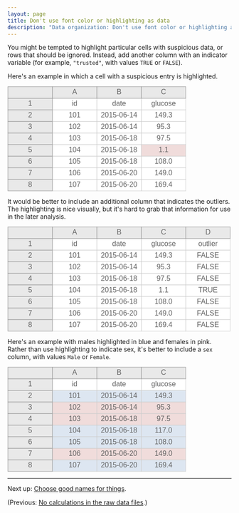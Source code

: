 ```yaml
---
layout: page
title: Don't use font color or highlighting as data
description: "Data organization: Don't use font color or highlighting as data."
---
```




You might be tempted to highlight particular cells with suspicious
data, or rows that should be ignored. Instead, add another column
with an indicator variable (for example, `"trusted"`, with values
`TRUE` or `FALSE`).

Here's an example in which a cell with a suspicious entry is highlighted.

<?xml version="1.0" encoding="UTF-8"?>
<svg width="402px" height="236px" viewBox="0 0 402 236" preserveAspectRatio="xMinYmin meet" xmlns="http://www.w3.org/2000/svg" xmlns:xlink="http://www.w3.org/1999/xlink" version="1.1">
    <rect x="301" y="209" width="100" height="26" fill="white" stroke="#CECECE" stroke-width="1" />
    <text x="351" y="222" text-anchor="middle" dominant-baseline="middle" font-family="sans-serif" fill="#626262" font-size="16px" >169.4</text>
    <rect x="201" y="209" width="100" height="26" fill="white" stroke="#CECECE" stroke-width="1" />
    <text x="251" y="222" text-anchor="middle" dominant-baseline="middle" font-family="sans-serif" fill="#626262" font-size="16px" >2015-06-20</text>
    <rect x="101" y="209" width="100" height="26" fill="white" stroke="#CECECE" stroke-width="1" />
    <text x="151" y="222" text-anchor="middle" dominant-baseline="middle" font-family="sans-serif" fill="#626262" font-size="16px" >107</text>
    <rect x="1" y="209" width="100" height="26" fill="#E9E9E9" stroke="#969696" stroke-width="1" />
    <text x="51" y="222" text-anchor="middle" dominant-baseline="middle" font-family="sans-serif" fill="#626262" font-size="16px" >8</text>
    <rect x="301" y="183" width="100" height="26" fill="white" stroke="#CECECE" stroke-width="1" />
    <text x="351" y="196" text-anchor="middle" dominant-baseline="middle" font-family="sans-serif" fill="#626262" font-size="16px" >149.0</text>
    <rect x="201" y="183" width="100" height="26" fill="white" stroke="#CECECE" stroke-width="1" />
    <text x="251" y="196" text-anchor="middle" dominant-baseline="middle" font-family="sans-serif" fill="#626262" font-size="16px" >2015-06-20</text>
    <rect x="101" y="183" width="100" height="26" fill="white" stroke="#CECECE" stroke-width="1" />
    <text x="151" y="196" text-anchor="middle" dominant-baseline="middle" font-family="sans-serif" fill="#626262" font-size="16px" >106</text>
    <rect x="1" y="183" width="100" height="26" fill="#E9E9E9" stroke="#969696" stroke-width="1" />
    <text x="51" y="196" text-anchor="middle" dominant-baseline="middle" font-family="sans-serif" fill="#626262" font-size="16px" >7</text>
    <rect x="301" y="157" width="100" height="26" fill="white" stroke="#CECECE" stroke-width="1" />
    <text x="351" y="170" text-anchor="middle" dominant-baseline="middle" font-family="sans-serif" fill="#626262" font-size="16px" >108.0</text>
    <rect x="201" y="157" width="100" height="26" fill="white" stroke="#CECECE" stroke-width="1" />
    <text x="251" y="170" text-anchor="middle" dominant-baseline="middle" font-family="sans-serif" fill="#626262" font-size="16px" >2015-06-18</text>
    <rect x="101" y="157" width="100" height="26" fill="white" stroke="#CECECE" stroke-width="1" />
    <text x="151" y="170" text-anchor="middle" dominant-baseline="middle" font-family="sans-serif" fill="#626262" font-size="16px" >105</text>
    <rect x="1" y="157" width="100" height="26" fill="#E9E9E9" stroke="#969696" stroke-width="1" />
    <text x="51" y="170" text-anchor="middle" dominant-baseline="middle" font-family="sans-serif" fill="#626262" font-size="16px" >6</text>
    <rect x="301" y="131" width="100" height="26" fill="#F0DCDB" stroke="#CECECE" stroke-width="1" />
    <text x="351" y="144" text-anchor="middle" dominant-baseline="middle" font-family="sans-serif" fill="#626262" font-size="16px" >1.1</text>
    <rect x="201" y="131" width="100" height="26" fill="white" stroke="#CECECE" stroke-width="1" />
    <text x="251" y="144" text-anchor="middle" dominant-baseline="middle" font-family="sans-serif" fill="#626262" font-size="16px" >2015-06-18</text>
    <rect x="101" y="131" width="100" height="26" fill="white" stroke="#CECECE" stroke-width="1" />
    <text x="151" y="144" text-anchor="middle" dominant-baseline="middle" font-family="sans-serif" fill="#626262" font-size="16px" >104</text>
    <rect x="1" y="131" width="100" height="26" fill="#E9E9E9" stroke="#969696" stroke-width="1" />
    <text x="51" y="144" text-anchor="middle" dominant-baseline="middle" font-family="sans-serif" fill="#626262" font-size="16px" >5</text>
    <rect x="301" y="105" width="100" height="26" fill="white" stroke="#CECECE" stroke-width="1" />
    <text x="351" y="118" text-anchor="middle" dominant-baseline="middle" font-family="sans-serif" fill="#626262" font-size="16px" >97.5</text>
    <rect x="201" y="105" width="100" height="26" fill="white" stroke="#CECECE" stroke-width="1" />
    <text x="251" y="118" text-anchor="middle" dominant-baseline="middle" font-family="sans-serif" fill="#626262" font-size="16px" >2015-06-18</text>
    <rect x="101" y="105" width="100" height="26" fill="white" stroke="#CECECE" stroke-width="1" />
    <text x="151" y="118" text-anchor="middle" dominant-baseline="middle" font-family="sans-serif" fill="#626262" font-size="16px" >103</text>
    <rect x="1" y="105" width="100" height="26" fill="#E9E9E9" stroke="#969696" stroke-width="1" />
    <text x="51" y="118" text-anchor="middle" dominant-baseline="middle" font-family="sans-serif" fill="#626262" font-size="16px" >4</text>
    <rect x="301" y="79" width="100" height="26" fill="white" stroke="#CECECE" stroke-width="1" />
    <text x="351" y="92" text-anchor="middle" dominant-baseline="middle" font-family="sans-serif" fill="#626262" font-size="16px" >95.3</text>
    <rect x="201" y="79" width="100" height="26" fill="white" stroke="#CECECE" stroke-width="1" />
    <text x="251" y="92" text-anchor="middle" dominant-baseline="middle" font-family="sans-serif" fill="#626262" font-size="16px" >2015-06-14</text>
    <rect x="101" y="79" width="100" height="26" fill="white" stroke="#CECECE" stroke-width="1" />
    <text x="151" y="92" text-anchor="middle" dominant-baseline="middle" font-family="sans-serif" fill="#626262" font-size="16px" >102</text>
    <rect x="1" y="79" width="100" height="26" fill="#E9E9E9" stroke="#969696" stroke-width="1" />
    <text x="51" y="92" text-anchor="middle" dominant-baseline="middle" font-family="sans-serif" fill="#626262" font-size="16px" >3</text>
    <rect x="301" y="53" width="100" height="26" fill="white" stroke="#CECECE" stroke-width="1" />
    <text x="351" y="66" text-anchor="middle" dominant-baseline="middle" font-family="sans-serif" fill="#626262" font-size="16px" >149.3</text>
    <rect x="201" y="53" width="100" height="26" fill="white" stroke="#CECECE" stroke-width="1" />
    <text x="251" y="66" text-anchor="middle" dominant-baseline="middle" font-family="sans-serif" fill="#626262" font-size="16px" >2015-06-14</text>
    <rect x="101" y="53" width="100" height="26" fill="white" stroke="#CECECE" stroke-width="1" />
    <text x="151" y="66" text-anchor="middle" dominant-baseline="middle" font-family="sans-serif" fill="#626262" font-size="16px" >101</text>
    <rect x="1" y="53" width="100" height="26" fill="#E9E9E9" stroke="#969696" stroke-width="1" />
    <text x="51" y="66" text-anchor="middle" dominant-baseline="middle" font-family="sans-serif" fill="#626262" font-size="16px" >2</text>
    <rect x="301" y="27" width="100" height="26" fill="white" stroke="#CECECE" stroke-width="1" />
    <text x="351" y="40" text-anchor="middle" dominant-baseline="middle" font-family="sans-serif" fill="#626262" font-size="16px" >glucose</text>
    <rect x="201" y="27" width="100" height="26" fill="white" stroke="#CECECE" stroke-width="1" />
    <text x="251" y="40" text-anchor="middle" dominant-baseline="middle" font-family="sans-serif" fill="#626262" font-size="16px" >date</text>
    <rect x="101" y="27" width="100" height="26" fill="white" stroke="#CECECE" stroke-width="1" />
    <text x="151" y="40" text-anchor="middle" dominant-baseline="middle" font-family="sans-serif" fill="#626262" font-size="16px" >id</text>
    <rect x="1" y="27" width="100" height="26" fill="#E9E9E9" stroke="#969696" stroke-width="1" />
    <text x="51" y="40" text-anchor="middle" dominant-baseline="middle" font-family="sans-serif" fill="#626262" font-size="16px" >1</text>
    <rect x="301" y="1" width="100" height="26" fill="#E9E9E9" stroke="#969696" stroke-width="1" />
    <text x="351" y="14" text-anchor="middle" dominant-baseline="middle" font-family="sans-serif" fill="#626262" font-size="16px" >C</text>
    <rect x="201" y="1" width="100" height="26" fill="#E9E9E9" stroke="#969696" stroke-width="1" />
    <text x="251" y="14" text-anchor="middle" dominant-baseline="middle" font-family="sans-serif" fill="#626262" font-size="16px" >B</text>
    <rect x="101" y="1" width="100" height="26" fill="#E9E9E9" stroke="#969696" stroke-width="1" />
    <text x="151" y="14" text-anchor="middle" dominant-baseline="middle" font-family="sans-serif" fill="#626262" font-size="16px" >A</text>
    <rect x="1" y="1" width="100" height="26" fill="#E9E9E9" stroke="#969696" stroke-width="1" />
</svg>

It would be better to include an additional column that indicates
the outliers. The highlighting is nice visually, but it's hard to grab
that information for use in the later analysis.

<?xml version="1.0" encoding="UTF-8"?>
<svg width="502px" height="236px" viewBox="0 0 502 236" preserveAspectRatio="xMinYmin meet" xmlns="http://www.w3.org/2000/svg" xmlns:xlink="http://www.w3.org/1999/xlink" version="1.1">
    <rect x="401" y="209" width="100" height="26" fill="white" stroke="#CECECE" stroke-width="1" />
    <text x="451" y="222" text-anchor="middle" dominant-baseline="middle" font-family="sans-serif" fill="#626262" font-size="16px" >FALSE</text>
    <rect x="301" y="209" width="100" height="26" fill="white" stroke="#CECECE" stroke-width="1" />
    <text x="351" y="222" text-anchor="middle" dominant-baseline="middle" font-family="sans-serif" fill="#626262" font-size="16px" >169.4</text>
    <rect x="201" y="209" width="100" height="26" fill="white" stroke="#CECECE" stroke-width="1" />
    <text x="251" y="222" text-anchor="middle" dominant-baseline="middle" font-family="sans-serif" fill="#626262" font-size="16px" >2015-06-20</text>
    <rect x="101" y="209" width="100" height="26" fill="white" stroke="#CECECE" stroke-width="1" />
    <text x="151" y="222" text-anchor="middle" dominant-baseline="middle" font-family="sans-serif" fill="#626262" font-size="16px" >107</text>
    <rect x="1" y="209" width="100" height="26" fill="#E9E9E9" stroke="#969696" stroke-width="1" />
    <text x="51" y="222" text-anchor="middle" dominant-baseline="middle" font-family="sans-serif" fill="#626262" font-size="16px" >8</text>
    <rect x="401" y="183" width="100" height="26" fill="white" stroke="#CECECE" stroke-width="1" />
    <text x="451" y="196" text-anchor="middle" dominant-baseline="middle" font-family="sans-serif" fill="#626262" font-size="16px" >FALSE</text>
    <rect x="301" y="183" width="100" height="26" fill="white" stroke="#CECECE" stroke-width="1" />
    <text x="351" y="196" text-anchor="middle" dominant-baseline="middle" font-family="sans-serif" fill="#626262" font-size="16px" >149.0</text>
    <rect x="201" y="183" width="100" height="26" fill="white" stroke="#CECECE" stroke-width="1" />
    <text x="251" y="196" text-anchor="middle" dominant-baseline="middle" font-family="sans-serif" fill="#626262" font-size="16px" >2015-06-20</text>
    <rect x="101" y="183" width="100" height="26" fill="white" stroke="#CECECE" stroke-width="1" />
    <text x="151" y="196" text-anchor="middle" dominant-baseline="middle" font-family="sans-serif" fill="#626262" font-size="16px" >106</text>
    <rect x="1" y="183" width="100" height="26" fill="#E9E9E9" stroke="#969696" stroke-width="1" />
    <text x="51" y="196" text-anchor="middle" dominant-baseline="middle" font-family="sans-serif" fill="#626262" font-size="16px" >7</text>
    <rect x="401" y="157" width="100" height="26" fill="white" stroke="#CECECE" stroke-width="1" />
    <text x="451" y="170" text-anchor="middle" dominant-baseline="middle" font-family="sans-serif" fill="#626262" font-size="16px" >FALSE</text>
    <rect x="301" y="157" width="100" height="26" fill="white" stroke="#CECECE" stroke-width="1" />
    <text x="351" y="170" text-anchor="middle" dominant-baseline="middle" font-family="sans-serif" fill="#626262" font-size="16px" >108.0</text>
    <rect x="201" y="157" width="100" height="26" fill="white" stroke="#CECECE" stroke-width="1" />
    <text x="251" y="170" text-anchor="middle" dominant-baseline="middle" font-family="sans-serif" fill="#626262" font-size="16px" >2015-06-18</text>
    <rect x="101" y="157" width="100" height="26" fill="white" stroke="#CECECE" stroke-width="1" />
    <text x="151" y="170" text-anchor="middle" dominant-baseline="middle" font-family="sans-serif" fill="#626262" font-size="16px" >105</text>
    <rect x="1" y="157" width="100" height="26" fill="#E9E9E9" stroke="#969696" stroke-width="1" />
    <text x="51" y="170" text-anchor="middle" dominant-baseline="middle" font-family="sans-serif" fill="#626262" font-size="16px" >6</text>
    <rect x="401" y="131" width="100" height="26" fill="white" stroke="#CECECE" stroke-width="1" />
    <text x="451" y="144" text-anchor="middle" dominant-baseline="middle" font-family="sans-serif" fill="#626262" font-size="16px" >TRUE</text>
    <rect x="301" y="131" width="100" height="26" fill="white" stroke="#CECECE" stroke-width="1" />
    <text x="351" y="144" text-anchor="middle" dominant-baseline="middle" font-family="sans-serif" fill="#626262" font-size="16px" >1.1</text>
    <rect x="201" y="131" width="100" height="26" fill="white" stroke="#CECECE" stroke-width="1" />
    <text x="251" y="144" text-anchor="middle" dominant-baseline="middle" font-family="sans-serif" fill="#626262" font-size="16px" >2015-06-18</text>
    <rect x="101" y="131" width="100" height="26" fill="white" stroke="#CECECE" stroke-width="1" />
    <text x="151" y="144" text-anchor="middle" dominant-baseline="middle" font-family="sans-serif" fill="#626262" font-size="16px" >104</text>
    <rect x="1" y="131" width="100" height="26" fill="#E9E9E9" stroke="#969696" stroke-width="1" />
    <text x="51" y="144" text-anchor="middle" dominant-baseline="middle" font-family="sans-serif" fill="#626262" font-size="16px" >5</text>
    <rect x="401" y="105" width="100" height="26" fill="white" stroke="#CECECE" stroke-width="1" />
    <text x="451" y="118" text-anchor="middle" dominant-baseline="middle" font-family="sans-serif" fill="#626262" font-size="16px" >FALSE</text>
    <rect x="301" y="105" width="100" height="26" fill="white" stroke="#CECECE" stroke-width="1" />
    <text x="351" y="118" text-anchor="middle" dominant-baseline="middle" font-family="sans-serif" fill="#626262" font-size="16px" >97.5</text>
    <rect x="201" y="105" width="100" height="26" fill="white" stroke="#CECECE" stroke-width="1" />
    <text x="251" y="118" text-anchor="middle" dominant-baseline="middle" font-family="sans-serif" fill="#626262" font-size="16px" >2015-06-18</text>
    <rect x="101" y="105" width="100" height="26" fill="white" stroke="#CECECE" stroke-width="1" />
    <text x="151" y="118" text-anchor="middle" dominant-baseline="middle" font-family="sans-serif" fill="#626262" font-size="16px" >103</text>
    <rect x="1" y="105" width="100" height="26" fill="#E9E9E9" stroke="#969696" stroke-width="1" />
    <text x="51" y="118" text-anchor="middle" dominant-baseline="middle" font-family="sans-serif" fill="#626262" font-size="16px" >4</text>
    <rect x="401" y="79" width="100" height="26" fill="white" stroke="#CECECE" stroke-width="1" />
    <text x="451" y="92" text-anchor="middle" dominant-baseline="middle" font-family="sans-serif" fill="#626262" font-size="16px" >FALSE</text>
    <rect x="301" y="79" width="100" height="26" fill="white" stroke="#CECECE" stroke-width="1" />
    <text x="351" y="92" text-anchor="middle" dominant-baseline="middle" font-family="sans-serif" fill="#626262" font-size="16px" >95.3</text>
    <rect x="201" y="79" width="100" height="26" fill="white" stroke="#CECECE" stroke-width="1" />
    <text x="251" y="92" text-anchor="middle" dominant-baseline="middle" font-family="sans-serif" fill="#626262" font-size="16px" >2015-06-14</text>
    <rect x="101" y="79" width="100" height="26" fill="white" stroke="#CECECE" stroke-width="1" />
    <text x="151" y="92" text-anchor="middle" dominant-baseline="middle" font-family="sans-serif" fill="#626262" font-size="16px" >102</text>
    <rect x="1" y="79" width="100" height="26" fill="#E9E9E9" stroke="#969696" stroke-width="1" />
    <text x="51" y="92" text-anchor="middle" dominant-baseline="middle" font-family="sans-serif" fill="#626262" font-size="16px" >3</text>
    <rect x="401" y="53" width="100" height="26" fill="white" stroke="#CECECE" stroke-width="1" />
    <text x="451" y="66" text-anchor="middle" dominant-baseline="middle" font-family="sans-serif" fill="#626262" font-size="16px" >FALSE</text>
    <rect x="301" y="53" width="100" height="26" fill="white" stroke="#CECECE" stroke-width="1" />
    <text x="351" y="66" text-anchor="middle" dominant-baseline="middle" font-family="sans-serif" fill="#626262" font-size="16px" >149.3</text>
    <rect x="201" y="53" width="100" height="26" fill="white" stroke="#CECECE" stroke-width="1" />
    <text x="251" y="66" text-anchor="middle" dominant-baseline="middle" font-family="sans-serif" fill="#626262" font-size="16px" >2015-06-14</text>
    <rect x="101" y="53" width="100" height="26" fill="white" stroke="#CECECE" stroke-width="1" />
    <text x="151" y="66" text-anchor="middle" dominant-baseline="middle" font-family="sans-serif" fill="#626262" font-size="16px" >101</text>
    <rect x="1" y="53" width="100" height="26" fill="#E9E9E9" stroke="#969696" stroke-width="1" />
    <text x="51" y="66" text-anchor="middle" dominant-baseline="middle" font-family="sans-serif" fill="#626262" font-size="16px" >2</text>
    <rect x="401" y="27" width="100" height="26" fill="white" stroke="#CECECE" stroke-width="1" />
    <text x="451" y="40" text-anchor="middle" dominant-baseline="middle" font-family="sans-serif" fill="#626262" font-size="16px" >outlier</text>
    <rect x="301" y="27" width="100" height="26" fill="white" stroke="#CECECE" stroke-width="1" />
    <text x="351" y="40" text-anchor="middle" dominant-baseline="middle" font-family="sans-serif" fill="#626262" font-size="16px" >glucose</text>
    <rect x="201" y="27" width="100" height="26" fill="white" stroke="#CECECE" stroke-width="1" />
    <text x="251" y="40" text-anchor="middle" dominant-baseline="middle" font-family="sans-serif" fill="#626262" font-size="16px" >date</text>
    <rect x="101" y="27" width="100" height="26" fill="white" stroke="#CECECE" stroke-width="1" />
    <text x="151" y="40" text-anchor="middle" dominant-baseline="middle" font-family="sans-serif" fill="#626262" font-size="16px" >id</text>
    <rect x="1" y="27" width="100" height="26" fill="#E9E9E9" stroke="#969696" stroke-width="1" />
    <text x="51" y="40" text-anchor="middle" dominant-baseline="middle" font-family="sans-serif" fill="#626262" font-size="16px" >1</text>
    <rect x="401" y="1" width="100" height="26" fill="#E9E9E9" stroke="#969696" stroke-width="1" />
    <text x="451" y="14" text-anchor="middle" dominant-baseline="middle" font-family="sans-serif" fill="#626262" font-size="16px" >D</text>
    <rect x="301" y="1" width="100" height="26" fill="#E9E9E9" stroke="#969696" stroke-width="1" />
    <text x="351" y="14" text-anchor="middle" dominant-baseline="middle" font-family="sans-serif" fill="#626262" font-size="16px" >C</text>
    <rect x="201" y="1" width="100" height="26" fill="#E9E9E9" stroke="#969696" stroke-width="1" />
    <text x="251" y="14" text-anchor="middle" dominant-baseline="middle" font-family="sans-serif" fill="#626262" font-size="16px" >B</text>
    <rect x="101" y="1" width="100" height="26" fill="#E9E9E9" stroke="#969696" stroke-width="1" />
    <text x="151" y="14" text-anchor="middle" dominant-baseline="middle" font-family="sans-serif" fill="#626262" font-size="16px" >A</text>
    <rect x="1" y="1" width="100" height="26" fill="#E9E9E9" stroke="#969696" stroke-width="1" />
</svg>

Here's an example with males highlighted in blue and females in
pink. Rather than use highlighting to indicate sex, it's better to
include a `sex` column, with values `Male` or `Female`.

<?xml version="1.0" encoding="UTF-8"?>
<svg width="402px" height="236px" viewBox="0 0 402 236" preserveAspectRatio="xMinYmin meet" xmlns="http://www.w3.org/2000/svg" xmlns:xlink="http://www.w3.org/1999/xlink" version="1.1">
    <rect x="301" y="209" width="100" height="26" fill="#DDE6F1" stroke="#CECECE" stroke-width="1" />
    <text x="351" y="222" text-anchor="middle" dominant-baseline="middle" font-family="sans-serif" fill="#626262" font-size="16px" >169.4</text>
    <rect x="201" y="209" width="100" height="26" fill="#DDE6F1" stroke="#CECECE" stroke-width="1" />
    <text x="251" y="222" text-anchor="middle" dominant-baseline="middle" font-family="sans-serif" fill="#626262" font-size="16px" >2015-06-20</text>
    <rect x="101" y="209" width="100" height="26" fill="#DDE6F1" stroke="#CECECE" stroke-width="1" />
    <text x="151" y="222" text-anchor="middle" dominant-baseline="middle" font-family="sans-serif" fill="#626262" font-size="16px" >107</text>
    <rect x="1" y="209" width="100" height="26" fill="#E9E9E9" stroke="#969696" stroke-width="1" />
    <text x="51" y="222" text-anchor="middle" dominant-baseline="middle" font-family="sans-serif" fill="#626262" font-size="16px" >8</text>
    <rect x="301" y="183" width="100" height="26" fill="#F0DCDB" stroke="#CECECE" stroke-width="1" />
    <text x="351" y="196" text-anchor="middle" dominant-baseline="middle" font-family="sans-serif" fill="#626262" font-size="16px" >149.0</text>
    <rect x="201" y="183" width="100" height="26" fill="#F0DCDB" stroke="#CECECE" stroke-width="1" />
    <text x="251" y="196" text-anchor="middle" dominant-baseline="middle" font-family="sans-serif" fill="#626262" font-size="16px" >2015-06-20</text>
    <rect x="101" y="183" width="100" height="26" fill="#F0DCDB" stroke="#CECECE" stroke-width="1" />
    <text x="151" y="196" text-anchor="middle" dominant-baseline="middle" font-family="sans-serif" fill="#626262" font-size="16px" >106</text>
    <rect x="1" y="183" width="100" height="26" fill="#E9E9E9" stroke="#969696" stroke-width="1" />
    <text x="51" y="196" text-anchor="middle" dominant-baseline="middle" font-family="sans-serif" fill="#626262" font-size="16px" >7</text>
    <rect x="301" y="157" width="100" height="26" fill="#DDE6F1" stroke="#CECECE" stroke-width="1" />
    <text x="351" y="170" text-anchor="middle" dominant-baseline="middle" font-family="sans-serif" fill="#626262" font-size="16px" >108.0</text>
    <rect x="201" y="157" width="100" height="26" fill="#DDE6F1" stroke="#CECECE" stroke-width="1" />
    <text x="251" y="170" text-anchor="middle" dominant-baseline="middle" font-family="sans-serif" fill="#626262" font-size="16px" >2015-06-18</text>
    <rect x="101" y="157" width="100" height="26" fill="#DDE6F1" stroke="#CECECE" stroke-width="1" />
    <text x="151" y="170" text-anchor="middle" dominant-baseline="middle" font-family="sans-serif" fill="#626262" font-size="16px" >105</text>
    <rect x="1" y="157" width="100" height="26" fill="#E9E9E9" stroke="#969696" stroke-width="1" />
    <text x="51" y="170" text-anchor="middle" dominant-baseline="middle" font-family="sans-serif" fill="#626262" font-size="16px" >6</text>
    <rect x="301" y="131" width="100" height="26" fill="#DDE6F1" stroke="#CECECE" stroke-width="1" />
    <text x="351" y="144" text-anchor="middle" dominant-baseline="middle" font-family="sans-serif" fill="#626262" font-size="16px" >117.0</text>
    <rect x="201" y="131" width="100" height="26" fill="#DDE6F1" stroke="#CECECE" stroke-width="1" />
    <text x="251" y="144" text-anchor="middle" dominant-baseline="middle" font-family="sans-serif" fill="#626262" font-size="16px" >2015-06-18</text>
    <rect x="101" y="131" width="100" height="26" fill="#DDE6F1" stroke="#CECECE" stroke-width="1" />
    <text x="151" y="144" text-anchor="middle" dominant-baseline="middle" font-family="sans-serif" fill="#626262" font-size="16px" >104</text>
    <rect x="1" y="131" width="100" height="26" fill="#E9E9E9" stroke="#969696" stroke-width="1" />
    <text x="51" y="144" text-anchor="middle" dominant-baseline="middle" font-family="sans-serif" fill="#626262" font-size="16px" >5</text>
    <rect x="301" y="105" width="100" height="26" fill="#F0DCDB" stroke="#CECECE" stroke-width="1" />
    <text x="351" y="118" text-anchor="middle" dominant-baseline="middle" font-family="sans-serif" fill="#626262" font-size="16px" >97.5</text>
    <rect x="201" y="105" width="100" height="26" fill="#F0DCDB" stroke="#CECECE" stroke-width="1" />
    <text x="251" y="118" text-anchor="middle" dominant-baseline="middle" font-family="sans-serif" fill="#626262" font-size="16px" >2015-06-18</text>
    <rect x="101" y="105" width="100" height="26" fill="#F0DCDB" stroke="#CECECE" stroke-width="1" />
    <text x="151" y="118" text-anchor="middle" dominant-baseline="middle" font-family="sans-serif" fill="#626262" font-size="16px" >103</text>
    <rect x="1" y="105" width="100" height="26" fill="#E9E9E9" stroke="#969696" stroke-width="1" />
    <text x="51" y="118" text-anchor="middle" dominant-baseline="middle" font-family="sans-serif" fill="#626262" font-size="16px" >4</text>
    <rect x="301" y="79" width="100" height="26" fill="#F0DCDB" stroke="#CECECE" stroke-width="1" />
    <text x="351" y="92" text-anchor="middle" dominant-baseline="middle" font-family="sans-serif" fill="#626262" font-size="16px" >95.3</text>
    <rect x="201" y="79" width="100" height="26" fill="#F0DCDB" stroke="#CECECE" stroke-width="1" />
    <text x="251" y="92" text-anchor="middle" dominant-baseline="middle" font-family="sans-serif" fill="#626262" font-size="16px" >2015-06-14</text>
    <rect x="101" y="79" width="100" height="26" fill="#F0DCDB" stroke="#CECECE" stroke-width="1" />
    <text x="151" y="92" text-anchor="middle" dominant-baseline="middle" font-family="sans-serif" fill="#626262" font-size="16px" >102</text>
    <rect x="1" y="79" width="100" height="26" fill="#E9E9E9" stroke="#969696" stroke-width="1" />
    <text x="51" y="92" text-anchor="middle" dominant-baseline="middle" font-family="sans-serif" fill="#626262" font-size="16px" >3</text>
    <rect x="301" y="53" width="100" height="26" fill="#DDE6F1" stroke="#CECECE" stroke-width="1" />
    <text x="351" y="66" text-anchor="middle" dominant-baseline="middle" font-family="sans-serif" fill="#626262" font-size="16px" >149.3</text>
    <rect x="201" y="53" width="100" height="26" fill="#DDE6F1" stroke="#CECECE" stroke-width="1" />
    <text x="251" y="66" text-anchor="middle" dominant-baseline="middle" font-family="sans-serif" fill="#626262" font-size="16px" >2015-06-14</text>
    <rect x="101" y="53" width="100" height="26" fill="#DDE6F1" stroke="#CECECE" stroke-width="1" />
    <text x="151" y="66" text-anchor="middle" dominant-baseline="middle" font-family="sans-serif" fill="#626262" font-size="16px" >101</text>
    <rect x="1" y="53" width="100" height="26" fill="#E9E9E9" stroke="#969696" stroke-width="1" />
    <text x="51" y="66" text-anchor="middle" dominant-baseline="middle" font-family="sans-serif" fill="#626262" font-size="16px" >2</text>
    <rect x="301" y="27" width="100" height="26" fill="white" stroke="#CECECE" stroke-width="1" />
    <text x="351" y="40" text-anchor="middle" dominant-baseline="middle" font-family="sans-serif" fill="#626262" font-size="16px" >glucose</text>
    <rect x="201" y="27" width="100" height="26" fill="white" stroke="#CECECE" stroke-width="1" />
    <text x="251" y="40" text-anchor="middle" dominant-baseline="middle" font-family="sans-serif" fill="#626262" font-size="16px" >date</text>
    <rect x="101" y="27" width="100" height="26" fill="white" stroke="#CECECE" stroke-width="1" />
    <text x="151" y="40" text-anchor="middle" dominant-baseline="middle" font-family="sans-serif" fill="#626262" font-size="16px" >id</text>
    <rect x="1" y="27" width="100" height="26" fill="#E9E9E9" stroke="#969696" stroke-width="1" />
    <text x="51" y="40" text-anchor="middle" dominant-baseline="middle" font-family="sans-serif" fill="#626262" font-size="16px" >1</text>
    <rect x="301" y="1" width="100" height="26" fill="#E9E9E9" stroke="#969696" stroke-width="1" />
    <text x="351" y="14" text-anchor="middle" dominant-baseline="middle" font-family="sans-serif" fill="#626262" font-size="16px" >C</text>
    <rect x="201" y="1" width="100" height="26" fill="#E9E9E9" stroke="#969696" stroke-width="1" />
    <text x="251" y="14" text-anchor="middle" dominant-baseline="middle" font-family="sans-serif" fill="#626262" font-size="16px" >B</text>
    <rect x="101" y="1" width="100" height="26" fill="#E9E9E9" stroke="#969696" stroke-width="1" />
    <text x="151" y="14" text-anchor="middle" dominant-baseline="middle" font-family="sans-serif" fill="#626262" font-size="16px" >A</text>
    <rect x="1" y="1" width="100" height="26" fill="#E9E9E9" stroke="#969696" stroke-width="1" />
</svg>

---

Next up: [Choose good names for things](names.html).

(Previous: [No calculations in the raw data files](no_calculations.html).)
